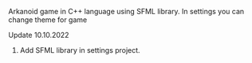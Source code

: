 Arkanoid game in C++ language using SFML library. 
In settings you can change theme for game


Update 10.10.2022
1. Add SFML library in settings project.
